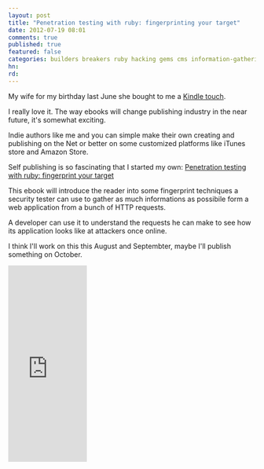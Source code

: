 ```yaml
---
layout: post
title: "Penetration testing with ruby: fingerprinting your target"
date: 2012-07-19 08:01
comments: true
published: true
featured: false
categories: builders breakers ruby hacking gems cms information-gathering pentest fingerprint pentest-with-ruby ebook pt-with-ruby-fp
hn: 
rd: 
---
```


My wife for my birthday last June she bought to me a [Kindle touch](http://www.amazon.com/gp/product/B005890G8Y/ref=famstripe_kt).

I really love it. The way ebooks will change publishing industry in the near
future, it's somewhat exciting. 

Indie authors like me and you can simple make their own creating and publishing
on the Net or better on some customized platforms like iTunes store and Amazon
Store.

Self publishing is so fascinating that I started my own: [Penetration testing with ruby: fingerprint your target](http://leanpub.com/penetration-test-with-ruby_fingerprint-your-target)

<!-- more -->

This ebook will introduce the reader into some fingerprint techniques a
security tester can use to gather as much informations as possibile form a web
application from a bunch of HTTP requests.

A developer can use it to understand the requests he can make to see how its
application looks like at attackers once online.

I think I'll work on this this August and Septembter, maybe I'll publish something on October.

<iframe width="160" height="400" src="http://leanpub.com/penetration-test-with-ruby_fingerprint-your-target/embed" frameborder="0" allowtransparency="true"></iframe>
